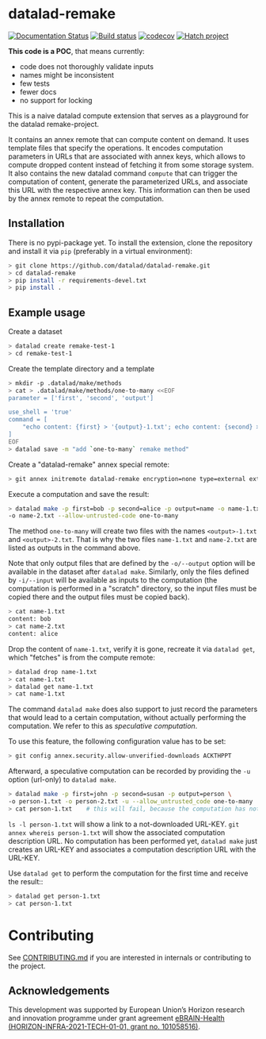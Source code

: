 # datalad-remake

[![Documentation Status](https://readthedocs.org/projects/datalad-remake/badge/?version=latest)](https://datalad-remake.readthedocs.io/en/latest/?badge=latest)
[![Build status](https://ci.appveyor.com/api/projects/status/25vbds4nncadopf8/branch/main?svg=true)](https://ci.appveyor.com/project/mih/datalad-remake/branch/main)
[![codecov](https://codecov.io/github/datalad/datalad-remake/graph/badge.svg?token=EBVAZXLF0J)](https://codecov.io/github/datalad/datalad-remake)
[![Hatch project](https://img.shields.io/badge/%F0%9F%A5%9A-Hatch-4051b5.svg)](https://github.com/pypa/hatch)


**This code is a POC**, that means currently:
- code does not thoroughly validate inputs
- names might be inconsistent
- few tests
- fewer docs
- no support for locking

This is a naive datalad compute extension that serves as a playground for
the datalad remake-project. 

It contains an annex remote that can compute content on demand. It uses template
files that specify the operations. It encodes computation parameters in URLs
that are associated with annex keys, which allows to compute dropped content
instead of fetching it from some storage system.  It also contains the new
datalad command `compute` that
can trigger the computation of content, generate the parameterized URLs, and
associate this URL with the respective annex key. This information can then
be used by the annex remote to repeat the computation.

## Installation

There is no pypi-package yet. To install the extension, clone the repository
and install it via `pip` (preferably in a virtual environment):

```bash
> git clone https://github.com/datalad/datalad-remake.git
> cd datalad-remake
> pip install -r requirements-devel.txt
> pip install .
```


## Example usage

Create a dataset


```bash
> datalad create remake-test-1
> cd remake-test-1
```

Create the template directory and a template

```bash
> mkdir -p .datalad/make/methods
> cat > .datalad/make/methods/one-to-many <<EOF
parameter = ['first', 'second', 'output']

use_shell = 'true'
command = [
    "echo content: {first} > '{output}-1.txt'; echo content: {second} > '{output}-2.txt'",
]
EOF
> datalad save -m "add `one-to-many` remake method"
```

Create a "datalad-remake" annex special remote:
```bash
> git annex initremote datalad-remake encryption=none type=external externaltype=datalad-remake allow_untrusted_execution=true
```

Execute a computation and save the result:
```bash
> datalad make -p first=bob -p second=alice -p output=name -o name-1.txt \
-o name-2.txt --allow-untrusted-code one-to-many
```
The method `one-to-many` will create two files with the names `<output>-1.txt`
and `<output>-2.txt`. That is why the two files `name-1.txt` and `name-2.txt`
are listed as outputs in the command above.

Note that only output files that are defined by the `-o/--output` option will
be available in the dataset after `datalad make`. Similarly, only the files
defined by `-i/--input` will be available as inputs to the computation (the
computation is performed in a "scratch" directory, so the input files must be
copied there and the output files must be copied back).

```bash
> cat name-1.txt
content: bob
> cat name-2.txt
content: alice
```

Drop the content of `name-1.txt`, verify it is gone, recreate it via
`datalad get`, which "fetches" is from the compute remote:

```bash
> datalad drop name-1.txt
> cat name-1.txt
> datalad get name-1.txt
> cat name-1.txt
``` 

The command `datalad make` does also support to just record the parameters
that would lead to a certain computation, without actually performing the
computation. We refer to this as *speculative computation*.

To use this feature, the following configuration value has to be set:

```bash
> git config annex.security.allow-unverified-downloads ACKTHPPT
```

Afterward, a speculative computation can be recorded by providing the `-u` option
(url-only) to `datalad make`.

```bash
> datalad make -p first=john -p second=susan -p output=person \
-o person-1.txt -o person-2.txt -u --allow_untrusted_code one-to-many
> cat person-1.txt    # this will fail, because the computation has not yet been performed
```

`ls -l person-1.txt` will show a link to a not-downloaded URL-KEY.
`git annex whereis person-1.txt` will show the associated computation description URL.
No computation has been performed yet, `datalad make` just creates an URL-KEY and
associates a computation description URL with the URL-KEY.

Use `datalad get` to perform the computation for the first time and receive the result::
```bash
> datalad get person-1.txt
> cat person-1.txt
```


# Contributing

See [CONTRIBUTING.md](CONTRIBUTING.md) if you are interested in internals or
contributing to the project.

## Acknowledgements

This development was supported by European Union’s Horizon research and
innovation programme under grant agreement [eBRAIN-Health
(HORIZON-INFRA-2021-TECH-01-01, grant no.
101058516)](https://cordis.europa.eu/project/id/101058516).
